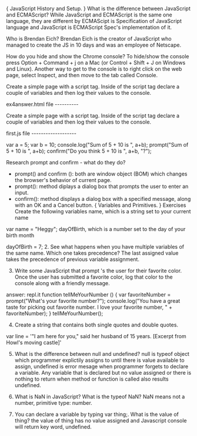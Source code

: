 { JavaScript History and Setup. }
What is the difference between JavaScript and ECMAScript?
While JavaScript and ECMAScript is the same one language, they are different by ECMAScipt is Specification of JavaScript language and JavaScript is ECMAScript Spec's implementation of it.
 
Who is Brendan Eich?
Brendan Eich is the creator of JavaScript who managed to create the JS in 10 days and was an employee of Netscape.
 
How do you hide and show the Chrome console?
To hide/show the console press Option + Command + j on a Mac (or Control + Shift + J on Windows and Linux). Another way to get to the console is to right click on the web page, select Inspect, and then move to the tab called Console.
 
Create a simple page with a script tag. Inside of the script tag declare a couple of variables and then log their values to the console.
 
ex4answer.html file ----------
 
<!DOCTYPE html>
<html>
<head>
<title>JavaScript Test Site</title>
<!--JavaScript and HTML in 2 Separate Files-->
<script src="first.js">
   // alert("Hello, World!");
 
</script>
</head>
<body>
 
<p>Create a simple page with a script tag. Inside of the script tag declare a couple of variables and then log their values to the console.</p>
 
</body>
</html>
 
first.js file -------------------
 
var a = 5;
var b = 10;
console.log("Sum of 5 + 10 is ", a+b);
prompt("Sum of 5 + 10 is ", a+b);
confirm("Do you think 5 + 10 is ", a+b, "?");
 
Research prompt and confirm - what do they do?
- prompt() and confirm (): both are window object (BOM) which changes the browser's behavior of current page.
- prompt(): method diplays a dialog box that prompts the user to enter an input.
- confirm(): method displays a dialog box with a specified message, along with an OK and a Cancel button.
{ Variables and Primitives. }
Exercises
Create the following variables
name, which is a string set to your current name 
 
var name = "Heggy";
dayOfBirth, which is a number set to the day of your birth month 
 
dayOfBirth = 7;
2. See what happens when you have multiple variables of the same name. Which one takes precedence? 
The last assigned value takes the precedence of previous variable assignment.
 
3. Write some JavaScript that prompt 's the user for their favorite color. Once the user has submitted a favorite color, log that color to the console along with a friendly message.
 
answer: repl.it
function tellMeYourNumber () { 
var favoriteNumber = prompt("What's your favorite number?");
console.log("You have a great taste for picking out favorite number. I love your favorite number, " + favoriteNumber);
}
tellMeYourNumber();
 
4. Create a string that contains both single quotes and double quotes. 
 
var line = '"I am here for you," said her husband of 15 years. [Excerpt from Howl\'s moving castle]'
 
5. What is the difference between null and undefined?
null is typeof object which programmer explictily assigns to until there is value available to assign, undefined is error mesage when programmer forgets to declare a variable.  Any variable that is declared but no value assigned or there is nothing to return when method or function is called also results undefined. 
 
6. What is NaN in JavaScript? What is the typeof NaN?
NaN means not a number, primitive type: number.
 
7. You can declare a variable by typing var thing;. What is the value of thing?
the value of thing has no value assigned and Javascript console will return key word, undefined.
 
 
 
